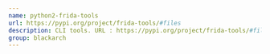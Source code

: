 ```yaml
---
name: python2-frida-tools
url: https://pypi.org/project/frida-tools/#files
description: CLI tools. URL : https://pypi.org/project/frida-tools/#files Groups : blackarch blackarch-mobile blackarch-binary blackarch-reversing
group: blackarch
---
```

